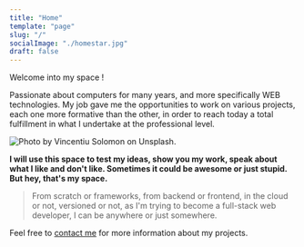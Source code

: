 ```yaml
---
title: "Home"
template: "page"
slug: "/"
socialImage: "./homestar.jpg"
draft: false
---
```


Welcome into my space !

Passionate about computers for many years, and more specifically WEB technologies. My job gave me the opportunities to work on various projects, each one more formative than the other, in order to reach today a total fulfillment in what I undertake at the professional level.

![Photo by Vincentiu Solomon on Unsplash.](/homestar.jpg)

**I will use this space to test my ideas, show you my work, speak about what I like and don't like. Sometimes it could be awesome or just stupid. But hey, that's my space.**

<blockquote>From scratch or frameworks, from backend or frontend, in the cloud or not, versioned or not, as I'm trying to become a full-stack web developer, I can be anywhere or just somewhere.</blockquote>

Feel free to [contact me](/contact) for more information about my projects.

